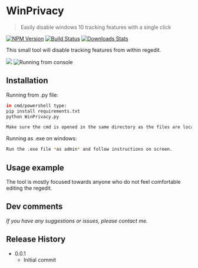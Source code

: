 # WinPrivacy
> Easily disable windows 10 tracking features with a single click

[![NPM Version][npm-image]][npm-url]
[![Build Status][travis-image]][travis-url]
[![Downloads Stats][npm-downloads]][npm-url]

This small tool will disable tracking features from within regedit.

![](https://imgur.com/jcW3w9Z)
![Running from console](https://i.imgur.com/jcW3w9Z.png)
## Installation
Running from .py file:

```sh
in cmd/powershell type:
pip install requirements.txt
python WinPrivacy.py

Make sure the cmd is opened in the same directory as the files are locate
```

Running as .exe on windows:
```sh
Run the .exe file *as admin* and follow instructions on screen.
```

## Usage example

The tool is mostly focused towards anyone who do not feel comfortable editing the regedit. 


## Dev comments

_If you have any suggestions or issues, please contact me._

## Release History


* 0.0.1
    * Initial commit




<!-- Markdown link & img dfn's -->
[npm-image]: https://img.shields.io/npm/v/datadog-metrics.svg?style=flat-square
[npm-url]: https://npmjs.org/package/datadog-metrics
[npm-downloads]: https://img.shields.io/npm/dm/datadog-metrics.svg?style=flat-square
[travis-image]: https://img.shields.io/travis/dbader/node-datadog-metrics/master.svg?style=flat-square
[travis-url]: https://travis-ci.org/dbader/node-datadog-metrics
[wiki]: https://github.com/yourname/yourproject/wiki
